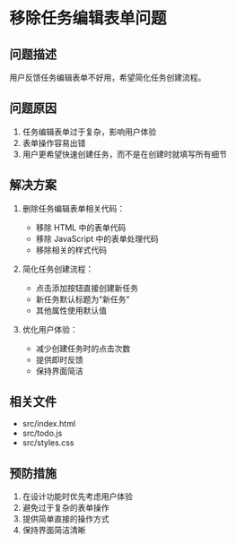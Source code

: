 # 移除任务编辑表单问题

## 问题描述
用户反馈任务编辑表单不好用，希望简化任务创建流程。

## 问题原因
1. 任务编辑表单过于复杂，影响用户体验
2. 表单操作容易出错
3. 用户更希望快速创建任务，而不是在创建时就填写所有细节

## 解决方案
1. 删除任务编辑表单相关代码：
   - 移除 HTML 中的表单代码
   - 移除 JavaScript 中的表单处理代码
   - 移除相关的样式代码

2. 简化任务创建流程：
   - 点击添加按钮直接创建新任务
   - 新任务默认标题为"新任务"
   - 其他属性使用默认值

3. 优化用户体验：
   - 减少创建任务时的点击次数
   - 提供即时反馈
   - 保持界面简洁

## 相关文件
- src/index.html
- src/todo.js
- src/styles.css

## 预防措施
1. 在设计功能时优先考虑用户体验
2. 避免过于复杂的表单操作
3. 提供简单直接的操作方式
4. 保持界面简洁清晰 